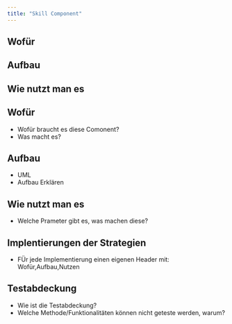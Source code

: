 ```yaml
---
title: "Skill Component"
---
```


## Wofür

## Aufbau

## Wie nutzt man es

## Wofür

- Wofür braucht es diese Comonent?
- Was macht es?

## Aufbau

- UML
- Aufbau Erklären

## Wie nutzt man es

- Welche Prameter gibt es, was machen diese?

## Implentierungen der Strategien

- FÜr jede Implementierung einen eigenen Header mit: Wofür,Aufbau,Nutzen

## Testabdeckung

- Wie ist die Testabdeckung?
- Welche Methode/Funktionalitäten können nicht geteste werden, warum? 

